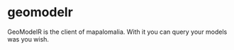 # geomodelr
GeoModelR is the client of mapalomalia. With it you can query your models was you wish.
